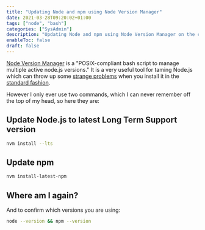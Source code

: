 ```yaml
---
title: "Updating Node and npm using Node Version Manager"
date: 2021-03-28T09:20:02+01:00
tags: ["node", "bash"]
categories: ["SysAdmin"]
description: "Updating Node and npm using Node Version Manager on the command line"
enableToc: false
draft: false
---
```


[Node Version Manager](https://github.com/nvm-sh/nvm) is a "POSIX-compliant bash script to manage multiple active node.js versions."  It is a very useful tool for taming Node.js which can throw up some [strange problems](https://stackoverflow.com/q/16151018/6333825) when you install it in the [standard fashion](https://nodejs.org/en/download/).

However I only ever use two commands, which I can never remember off the top of my head, so here they are:

## Update Node.js to latest Long Term Support version

```bash
nvm install --lts
```

## Update npm

```bash
nvm install-latest-npm
```

## Where am I again?

And to confirm which versions you are using:

```bash
node --version && npm --version
```
